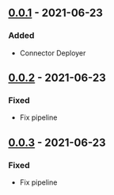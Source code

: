 ## [0.0.1] - 2021-06-23
### Added
- Connector Deployer

## [0.0.2] - 2021-06-23
### Fixed
- Fix pipeline

## [0.0.3] - 2021-06-23
### Fixed
- Fix pipeline

[0.0.1]: https://github.com/emmanuelneri/kafka-connect-deployer/releases/tag/v0.0.1
[0.0.2]: https://github.com/emmanuelneri/kafka-connect-deployer/releases/tag/v0.0.2
[0.0.3]: https://github.com/emmanuelneri/kafka-connect-deployer/releases/tag/v0.0.3